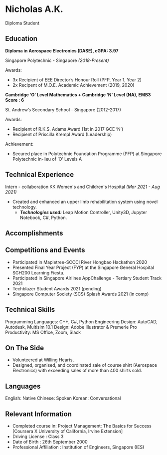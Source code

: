 # Nicholas A.K.
Diploma Student
## Education

**Diploma in Aerospace Electronics (DASE), cGPA: 3.97**

Singapore Polytechnic - Singapore *(2018-Present)*

Awards:
 - 3x Recipient of EEE Director’s Honour Roll (PFP, Year 1, Year 2)
 - 2x Recipent of M.O.E. Academic Achievement (2019, 2020)

**Cambridge ‘O’ Level Mathematics +
Cambridge ‘N’ Level (NA), EMB3 Score : 6**

St. Andrew’s Secondary School - Singapore (2012-2017)

Awards:
 - Recipient of R.K.S. Adams Award (1st in 2017 GCE ‘N’)
 - Recipient of Priscilla Krempl Award (Leadership)

Achievement: 
 - Secured place in Polytechnic Foundation Programme (PFP) at Singapore Polytechnic in-lieu of ‘O’ Levels A

## Technical Experience
Intern - collaboration KK Women's and Children's Hospital *(Mar 2021 - Aug 2021)* 
 - Created and enhanced an upper limb rehabilitation system using novel technology.
	 - ***Technologies used:*** Leap Motion Controller, Unity3D, Jupyter Notebook, C#, Python.

## Accomplishments



## Competitions and Events
 - Participated in Mapletree-SCCCI River Hongbao Hackathon 2020
 - Presented Final Year Project (FYP) at the Singapore General Hospital SGH200 Learning Fiesta.
 - Participated in Singapore Airlines AppChallenge - Tertiary Student Track 2021 
 - Techblazer Student Awards 2021 (pending)
 - Singapore Computer Society (SCS) Splash Awards 2021 (in comp)

## Technical Skills
Programming Languages: C++, C#, Python
Engineering Design: AutoCAD, Autodesk, Multisim 10.1
Design: Adobe Illustrator & Premerie Pro
Productivity: MS Office, Zoom,  Slack

## 

## On The Side
- Volunteered at Willing Hearts, 
- Designed, organised, and coordinated sale of course shirt (Aerospace Electronics) with exceeding sales of more than 400 shirts sold.

## Languages
English: Native
Chinese: Spoken
Korean: Conversational

## Relevant Information

 - Completed course in: Project Management: The Basics for Success [Coursera X University of California, Irvine Extension]
 - Driving License : Class 3
 - Date of Birth : 26th September 2000
 - Professional Affiliation : Institution of Engineers, Singapore (IES)


<!--stackedit_data:
eyJoaXN0b3J5IjpbLTcyMzU0NzMwMSw2MTMzODAzMjEsMTA0Nj
M2OTg4Myw1NzQzNDQ5NTMsLTE2Nzc2MjM4NDMsLTE2MzY2OTMy
NTksNDQ0NTA5NTM0LC0zMzMxNzgzNDcsLTEzMzk2MTkzNzZdfQ
==
-->
